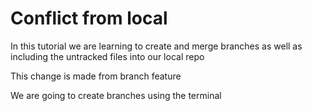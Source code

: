 # Conflict from local 

In this tutorial we are learning to create and merge branches as well as including the untracked files into our local repo

This change is made from branch feature 

We are going to create branches using the terminal